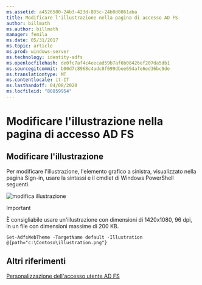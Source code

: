 ```yaml
---
ms.assetid: a4526500-24b3-423d-805c-24b0d8061aba
title: Modificare l'illustrazione nella pagina di accesso AD FS
author: billmath
ms.author: billmath
manager: femila
ms.date: 05/31/2017
ms.topic: article
ms.prod: windows-server
ms.technology: identity-adfs
ms.openlocfilehash: de0fc7af4c4eecad59b7af6b08426ef207da5db1
ms.sourcegitcommit: b00d7c8968c4adc8f699dbee694afe6ed36bc9de
ms.translationtype: MT
ms.contentlocale: it-IT
ms.lasthandoff: 04/08/2020
ms.locfileid: "80859954"
---
```

# <a name="change-the-illustration-on-the-ad-fs-sign-in-page"></a>Modificare l'illustrazione nella pagina di accesso AD FS

## <a name="change-the-illustration"></a>Modificare l'illustrazione  


Per modificare l'illustrazione, l'elemento grafico a sinistra, visualizzato nella pagina Sign\-in, usare la sintassi e il cmdlet di Windows PowerShell seguenti.  

![modifica illustrazione](media/AD-FS-user-sign-in-customization/ADFS_Blue_Custom2.png)
  
> [!IMPORTANT]  
> È consigliabile usare un'illustrazione con dimensioni di 1420x1080, 96 dpi, in un file con dimensioni massime di 200 KB.  
  
 
    Set-AdfsWebTheme -TargetName default -Illustration @{path="c:\Contoso\illustration.png"}  

## <a name="additional-references"></a>Altri riferimenti 
[Personalizzazione dell'accesso utente AD FS](AD-FS-user-sign-in-customization.md)  
  
  
